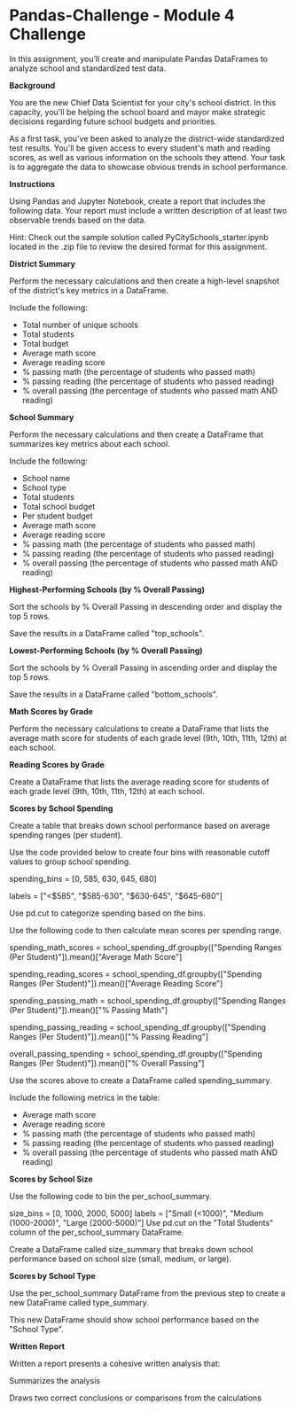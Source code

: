 # Pandas-Challenge - Module 4 Challenge

In this assignment, you’ll create and manipulate Pandas DataFrames to analyze school and standardized test data.

**Background**

You are the new Chief Data Scientist for your city's school district. In this capacity, you'll be helping the school board and mayor make strategic decisions regarding future school budgets and priorities.

As a first task, you've been asked to analyze the district-wide standardized test results. You'll be given access to every student's math and reading scores, as well as various information on the schools they attend. Your task is to aggregate the data to showcase obvious trends in school performance.

**Instructions**

Using Pandas and Jupyter Notebook, create a report that includes the following data. Your report must include a written description of at least two observable trends based on the data.

Hint: Check out the sample solution called PyCitySchools_starter.ipynb located in the .zip file to review the desired format for this assignment.

**District Summary**

Perform the necessary calculations and then create a high-level snapshot of the district's key metrics in a DataFrame.

Include the following:
  * Total number of unique schools
  * Total students
  * Total budget
  * Average math score
  * Average reading score
  * % passing math (the percentage of students who passed math)
  * % passing reading (the percentage of students who passed reading)
  * % overall passing (the percentage of students who passed math AND reading)

**School Summary**

Perform the necessary calculations and then create a DataFrame that summarizes key metrics about each school.

Include the following:
  * School name
  * School type
  * Total students
  * Total school budget
  * Per student budget
  * Average math score
  * Average reading score
  * % passing math (the percentage of students who passed math)
  * % passing reading (the percentage of students who passed reading)
  * % overall passing (the percentage of students who passed math AND reading)

**Highest-Performing Schools (by % Overall Passing)**

Sort the schools by % Overall Passing in descending order and display the top 5 rows.

Save the results in a DataFrame called "top_schools".

**Lowest-Performing Schools (by % Overall Passing)**

Sort the schools by % Overall Passing in ascending order and display the top 5 rows.

Save the results in a DataFrame called "bottom_schools".

**Math Scores by Grade**

Perform the necessary calculations to create a DataFrame that lists the average math score for students of each grade level (9th, 10th, 11th, 12th) at each school.

**Reading Scores by Grade**

Create a DataFrame that lists the average reading score for students of each grade level (9th, 10th, 11th, 12th) at each school.

**Scores by School Spending**

Create a table that breaks down school performance based on average spending ranges (per student).

Use the code provided below to create four bins with reasonable cutoff values to group school spending.

spending_bins = [0, 585, 630, 645, 680]

labels = ["<$585", "$585-630", "$630-645", "$645-680"]

Use pd.cut to categorize spending based on the bins.

Use the following code to then calculate mean scores per spending range.

spending_math_scores = school_spending_df.groupby(["Spending Ranges (Per Student)"]).mean()["Average Math Score"]

spending_reading_scores = school_spending_df.groupby(["Spending Ranges (Per Student)"]).mean()["Average Reading Score"]

spending_passing_math = school_spending_df.groupby(["Spending Ranges (Per Student)"]).mean()["% Passing Math"]

spending_passing_reading = school_spending_df.groupby(["Spending Ranges (Per Student)"]).mean()["% Passing Reading"]

overall_passing_spending = school_spending_df.groupby(["Spending Ranges (Per Student)"]).mean()["% Overall Passing"]

Use the scores above to create a DataFrame called spending_summary.

Include the following metrics in the table:
  * Average math score
  * Average reading score
  * % passing math (the percentage of students who passed math)
  * % passing reading (the percentage of students who passed reading)
  * % overall passing (the percentage of students who passed math AND reading)

**Scores by School Size**

Use the following code to bin the per_school_summary.

size_bins = [0, 1000, 2000, 5000]
labels = ["Small (<1000)", "Medium (1000-2000)", "Large (2000-5000)"]
Use pd.cut on the "Total Students" column of the per_school_summary DataFrame.

Create a DataFrame called size_summary that breaks down school performance based on school size (small, medium, or large).

**Scores by School Type**

Use the per_school_summary DataFrame from the previous step to create a new DataFrame called type_summary.

This new DataFrame should show school performance based on the "School Type".

**Written Report**

Written a report presents a cohesive written analysis that:

Summarizes the analysis

Draws two correct conclusions or comparisons from the calculations
